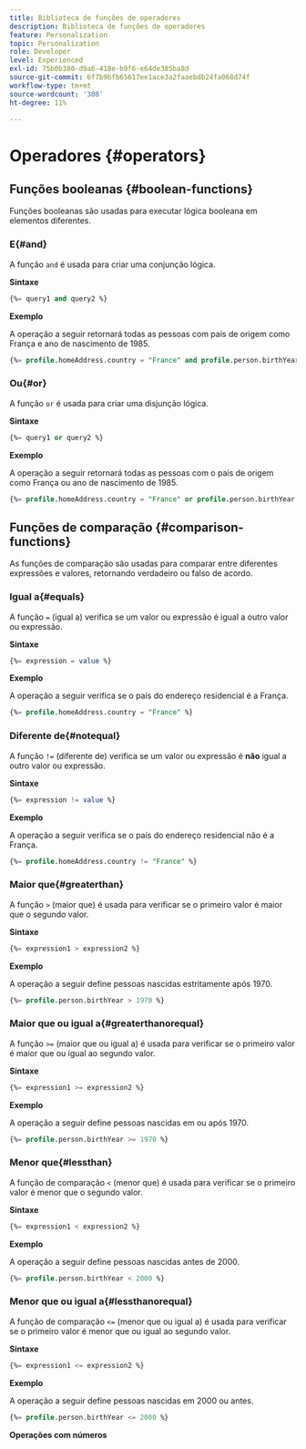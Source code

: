 ```yaml
---
title: Biblioteca de funções de operadores
description: Biblioteca de funções de operadores
feature: Personalization
topic: Personalization
role: Developer
level: Experienced
exl-id: 75b0b380-d9a6-418e-b9f6-e64de385ba8d
source-git-commit: 6f7b9bfb65617ee1ace3a2faaebdb24fa068d74f
workflow-type: tm+mt
source-wordcount: '308'
ht-degree: 11%

---
```


# Operadores {#operators}

## Funções booleanas {#boolean-functions}

Funções booleanas são usadas para executar lógica booleana em elementos diferentes.

### E{#and}

A função `and` é usada para criar uma conjunção lógica.

**Sintaxe**

```sql
{%= query1 and query2 %}
```

**Exemplo**

A operação a seguir retornará todas as pessoas com país de origem como França e ano de nascimento de 1985.

```sql
{%= profile.homeAddress.country = "France" and profile.person.birthYear = 1985 %}
```

### Ou{#or}

A função `or` é usada para criar uma disjunção lógica.

**Sintaxe**

```sql
{%= query1 or query2 %}
```

**Exemplo**

A operação a seguir retornará todas as pessoas com o país de origem como França ou ano de nascimento de 1985.

```sql
{%= profile.homeAddress.country = "France" or profile.person.birthYear = 1985 %}
```

<!--
## Not{#not}

The `not` (or `!`) function is used to create a logical negation.

**Syntax**

```sql
not ({QUERY})
!({QUERY})
```

**Example**

The following operation will return all people who do not have their home country as Canada.

```sql
not (homeAddress.countryISO = "CA")
```
-->

## Funções de comparação {#comparison-functions}

As funções de comparação são usadas para comparar entre diferentes expressões e valores, retornando verdadeiro ou falso de acordo.

### Igual a{#equals}

A função `=` (igual a) verifica se um valor ou expressão é igual a outro valor ou expressão.

**Sintaxe**

```sql
{%= expression = value %}
```

**Exemplo**

A operação a seguir verifica se o país do endereço residencial é a França.

```sql
{%= profile.homeAddress.country = "France" %}
```

### Diferente de{#notequal}

A função `!=` (diferente de) verifica se um valor ou expressão é **não** igual a outro valor ou expressão.

**Sintaxe**

```sql
{%= expression != value %}
```

**Exemplo**

A operação a seguir verifica se o país do endereço residencial não é a França.

```sql
{%= profile.homeAddress.country != "France" %}
```

### Maior que{#greaterthan}

A função `>` (maior que) é usada para verificar se o primeiro valor é maior que o segundo valor.

**Sintaxe**

```sql
{%= expression1 > expression2 %}
```

**Exemplo**

A operação a seguir define pessoas nascidas estritamente após 1970.

```sql
{%= profile.person.birthYear > 1970 %}
```

### Maior que ou igual a{#greaterthanorequal}

A função `>=` (maior que ou igual a) é usada para verificar se o primeiro valor é maior que ou igual ao segundo valor.

**Sintaxe**

```sql
{%= expression1 >= expression2 %}
```

**Exemplo**

A operação a seguir define pessoas nascidas em ou após 1970.

```sql
{%= profile.person.birthYear >= 1970 %}
```

### Menor que{#lessthan}

A função de comparação `<` (menor que) é usada para verificar se o primeiro valor é menor que o segundo valor.

**Sintaxe**

```sql
{%= expression1 < expression2 %}
```

**Exemplo**

A operação a seguir define pessoas nascidas antes de 2000.

```sql
{%= profile.person.birthYear < 2000 %}
```

### Menor que ou igual a{#lessthanorequal}

A função de comparação `<=` (menor que ou igual a) é usada para verificar se o primeiro valor é menor que ou igual ao segundo valor.

**Sintaxe**

```sql
{%= expression1 <= expression2 %}
```

**Exemplo**

A operação a seguir define pessoas nascidas em 2000 ou antes.

```sql
{%= profile.person.birthYear <= 2000 %}
```

**Operações com números**
